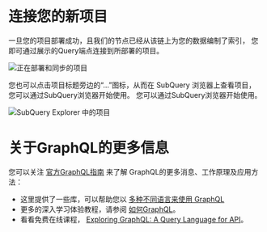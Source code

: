 # 连接您的新项目

一旦您的项目部署成功，且我们的节点已经从该链上为您的数据编制了索引， 您即可通过展示的Query端点连接到所部署的项目。

![正在部署和同步的项目](/assets/img/projects-deploy-sync.png)

您也可以点击项目标题旁边的“...”图标，从而在 SubQuery 浏览器上查看项目， 您可以通过SubQuery浏览器开始使用。 您可以通过SubQuery浏览器开始使用。

![SubQuery Explorer 中的项目](/assets/img/projects-explorer.png)

# 关于GraphQL的更多信息

您可以关注 [官方GraphQL指南](https://graphql.org/learn/) 来了解 GraphQL的更多消息、工作原理及应用方法：
- 这里提供了一些库，可以帮助您以 [多种不同语言来使用 GraphQL](https://graphql.org/code/)
- 更多的深入学习体验教程，请参阅 [如何GraphQL](https://www.howtographql.com/)。
- 看看免费在线课程， [Exploring GraphQL: A Query Language for API](https://www.edx.org/course/exploring-graphql-a-query-language-for-apis)。